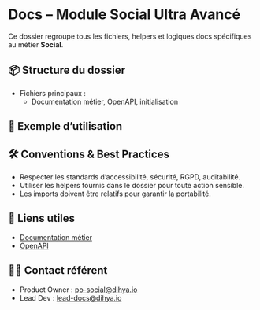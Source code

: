 # Docs – Module Social Ultra Avancé

Ce dossier regroupe tous les fichiers, helpers et logiques docs spécifiques au métier **Social**.

## 📦 Structure du dossier
- Fichiers principaux :
  - Documentation métier, OpenAPI, initialisation


## 🚀 Exemple d’utilisation


## 🛠️ Conventions & Best Practices
- Respecter les standards d’accessibilité, sécurité, RGPD, auditabilité.
- Utiliser les helpers fournis dans le dossier pour toute action sensible.
- Les imports doivent être relatifs pour garantir la portabilité.

## 🔗 Liens utiles
- [Documentation métier](../../docs/DOC.md)
- [OpenAPI](../../docs/openapi.yaml)

## 👩‍💻 Contact référent
- Product Owner : po-social@dihya.io
- Lead Dev : lead-docs@dihya.io
